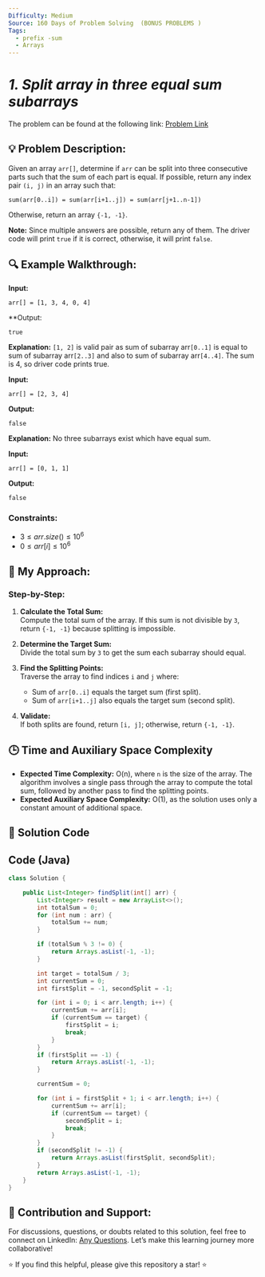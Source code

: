 ```yaml
---
Difficulty: Medium
Source: 160 Days of Problem Solving  (BONUS PROBLEMS )
Tags:
  - prefix -sum
  - Arrays
---
```


#  _1. Split array in three equal sum subarrays_ 

The problem can be found at the following link: [Problem Link](https://www.geeksforgeeks.org/batch/gfg-160-problems/track/array-bonus-problems/problem/split-array-in-three-equal-sum-subarrays)

## 💡 **Problem Description:**

Given an array `arr[]`, determine if `arr` can be split into three consecutive parts such that the sum of each part is equal. If possible, return any index pair `(i, j)` in an array such that:

```
sum(arr[0..i]) = sum(arr[i+1..j]) = sum(arr[j+1..n-1])
```

Otherwise, return an array `{-1, -1}`.

**Note:** Since multiple answers are possible, return any of them. The driver code will print `true` if it is correct, otherwise, it will print `false`.

## 🔍 **Example Walkthrough:**

**Input:**

```
arr[] = [1, 3, 4, 0, 4]
```

\*\*Output:

```
true
```

**Explanation:**
`[1, 2]` is valid pair as sum of subarray arr`[0..1]` is equal to sum of subarray arr`[2..3]` and also to sum of subarray arr`[4..4]`. The sum is 4, so driver code prints true.

**Input:**

```
arr[] = [2, 3, 4]
```

**Output:**

```
false
```

**Explanation:**
No three subarrays exist which have equal sum.

**Input:**

```
arr[] = [0, 1, 1]
```

**Output:**

```
false
```

### Constraints:

- $`3 ≤ arr.size() ≤ 10^6`$
- $`0 ≤ arr[i] ≤ 10^6`$

## 🎯 **My Approach:**

### Step-by-Step:

1. **Calculate the Total Sum:**  
   Compute the total sum of the array. If this sum is not divisible by `3`, return `{-1, -1}` because splitting is impossible.

2. **Determine the Target Sum:**  
   Divide the total sum by `3` to get the sum each subarray should equal.

3. **Find the Splitting Points:**  
   Traverse the array to find indices `i` and `j` where:

   - Sum of `arr[0..i]` equals the target sum (first split).
   - Sum of `arr[i+1..j]` also equals the target sum (second split).

4. **Validate:**  
   If both splits are found, return `[i, j]`; otherwise, return `{-1, -1}`.

## 🕒 **Time and Auxiliary Space Complexity**

- **Expected Time Complexity:** O(n), where `n` is the size of the array. The algorithm involves a single pass through the array to compute the total sum, followed by another pass to find the splitting points.
- **Expected Auxiliary Space Complexity:** O(1), as the solution uses only a constant amount of additional space.

## 📝 **Solution Code**

## Code (Java)

```java
class Solution {

    public List<Integer> findSplit(int[] arr) {
        List<Integer> result = new ArrayList<>();
        int totalSum = 0;
        for (int num : arr) {
            totalSum += num;
        }

        if (totalSum % 3 != 0) {
            return Arrays.asList(-1, -1);
        }

        int target = totalSum / 3;
        int currentSum = 0;
        int firstSplit = -1, secondSplit = -1;

        for (int i = 0; i < arr.length; i++) {
            currentSum += arr[i];
            if (currentSum == target) {
                firstSplit = i;
                break;
            }
        }
        if (firstSplit == -1) {
            return Arrays.asList(-1, -1);
        }

        currentSum = 0;

        for (int i = firstSplit + 1; i < arr.length; i++) {
            currentSum += arr[i];
            if (currentSum == target) {
                secondSplit = i;
                break;
            }
        }
        if (secondSplit != -1) {
            return Arrays.asList(firstSplit, secondSplit);
        }
        return Arrays.asList(-1, -1);
    }
}
```
## 🎯 Contribution and Support:

For discussions, questions, or doubts related to this solution, feel free to connect on LinkedIn: [Any Questions](https://www.linkedin.com/in/sanjana-yadav007). Let’s make this learning journey more collaborative!

⭐ If you find this helpful, please give this repository a star! ⭐
